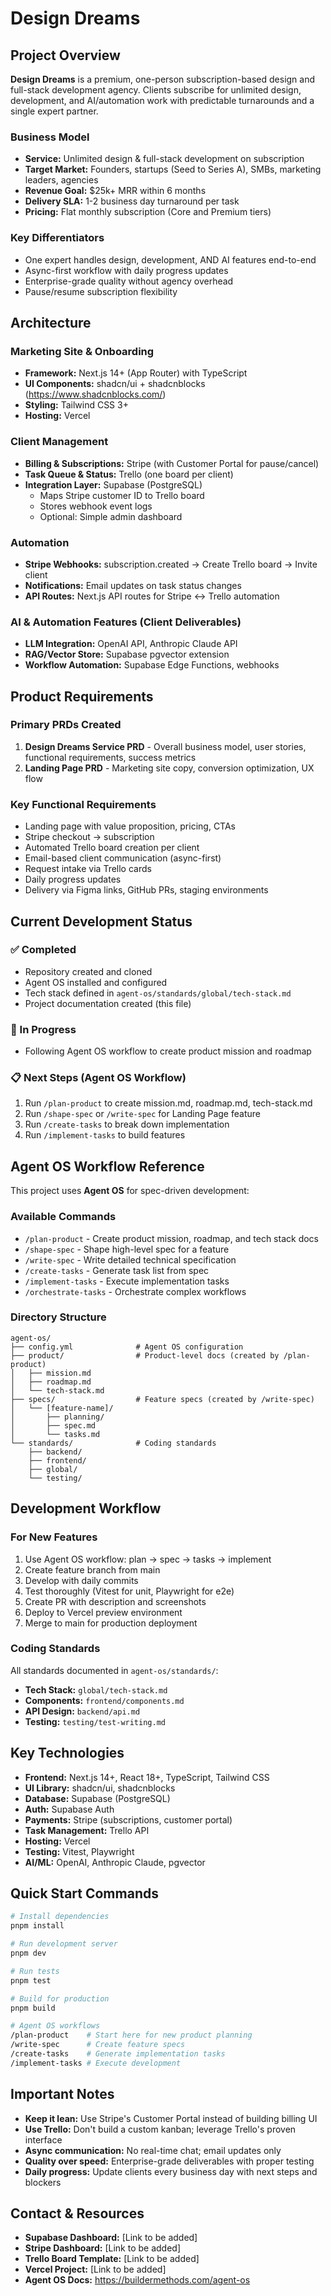 # Design Dreams

## Project Overview

**Design Dreams** is a premium, one-person subscription-based design and full-stack development agency. Clients subscribe for unlimited design, development, and AI/automation work with predictable turnarounds and a single expert partner.

### Business Model
- **Service:** Unlimited design & full-stack development on subscription
- **Target Market:** Founders, startups (Seed to Series A), SMBs, marketing leaders, agencies
- **Revenue Goal:** $25k+ MRR within 6 months
- **Delivery SLA:** 1-2 business day turnaround per task
- **Pricing:** Flat monthly subscription (Core and Premium tiers)

### Key Differentiators
- One expert handles design, development, AND AI features end-to-end
- Async-first workflow with daily progress updates
- Enterprise-grade quality without agency overhead
- Pause/resume subscription flexibility

## Architecture

### Marketing Site & Onboarding
- **Framework:** Next.js 14+ (App Router) with TypeScript
- **UI Components:** shadcn/ui + shadcnblocks (https://www.shadcnblocks.com/)
- **Styling:** Tailwind CSS 3+
- **Hosting:** Vercel

### Client Management
- **Billing & Subscriptions:** Stripe (with Customer Portal for pause/cancel)
- **Task Queue & Status:** Trello (one board per client)
- **Integration Layer:** Supabase (PostgreSQL)
  - Maps Stripe customer ID to Trello board
  - Stores webhook event logs
  - Optional: Simple admin dashboard

### Automation
- **Stripe Webhooks:** subscription.created → Create Trello board → Invite client
- **Notifications:** Email updates on task status changes
- **API Routes:** Next.js API routes for Stripe ↔ Trello automation

### AI & Automation Features (Client Deliverables)
- **LLM Integration:** OpenAI API, Anthropic Claude API
- **RAG/Vector Store:** Supabase pgvector extension
- **Workflow Automation:** Supabase Edge Functions, webhooks

## Product Requirements

### Primary PRDs Created
1. **Design Dreams Service PRD** - Overall business model, user stories, functional requirements, success metrics
2. **Landing Page PRD** - Marketing site copy, conversion optimization, UX flow

### Key Functional Requirements
- Landing page with value proposition, pricing, CTAs
- Stripe checkout → subscription
- Automated Trello board creation per client
- Email-based client communication (async-first)
- Request intake via Trello cards
- Daily progress updates
- Delivery via Figma links, GitHub PRs, staging environments

## Current Development Status

### ✅ Completed
- Repository created and cloned
- Agent OS installed and configured
- Tech stack defined in `agent-os/standards/global/tech-stack.md`
- Project documentation created (this file)

### 🚧 In Progress
- Following Agent OS workflow to create product mission and roadmap

### 📋 Next Steps (Agent OS Workflow)
1. Run `/plan-product` to create mission.md, roadmap.md, tech-stack.md
2. Run `/shape-spec` or `/write-spec` for Landing Page feature
3. Run `/create-tasks` to break down implementation
4. Run `/implement-tasks` to build features

## Agent OS Workflow Reference

This project uses **Agent OS** for spec-driven development:

### Available Commands
- `/plan-product` - Create product mission, roadmap, and tech stack docs
- `/shape-spec` - Shape high-level spec for a feature
- `/write-spec` - Write detailed technical specification
- `/create-tasks` - Generate task list from spec
- `/implement-tasks` - Execute implementation tasks
- `/orchestrate-tasks` - Orchestrate complex workflows

### Directory Structure
```
agent-os/
├── config.yml              # Agent OS configuration
├── product/                # Product-level docs (created by /plan-product)
│   ├── mission.md
│   ├── roadmap.md
│   └── tech-stack.md
├── specs/                  # Feature specs (created by /write-spec)
│   └── [feature-name]/
│       ├── planning/
│       ├── spec.md
│       └── tasks.md
└── standards/              # Coding standards
    ├── backend/
    ├── frontend/
    ├── global/
    └── testing/
```

## Development Workflow

### For New Features
1. Use Agent OS workflow: plan → spec → tasks → implement
2. Create feature branch from main
3. Develop with daily commits
4. Test thoroughly (Vitest for unit, Playwright for e2e)
5. Create PR with description and screenshots
6. Deploy to Vercel preview environment
7. Merge to main for production deployment

### Coding Standards
All standards documented in `agent-os/standards/`:
- **Tech Stack:** `global/tech-stack.md`
- **Components:** `frontend/components.md`
- **API Design:** `backend/api.md`
- **Testing:** `testing/test-writing.md`

## Key Technologies

- **Frontend:** Next.js 14+, React 18+, TypeScript, Tailwind CSS
- **UI Library:** shadcn/ui, shadcnblocks
- **Database:** Supabase (PostgreSQL)
- **Auth:** Supabase Auth
- **Payments:** Stripe (subscriptions, customer portal)
- **Task Management:** Trello API
- **Hosting:** Vercel
- **Testing:** Vitest, Playwright
- **AI/ML:** OpenAI, Anthropic Claude, pgvector

## Quick Start Commands

```bash
# Install dependencies
pnpm install

# Run development server
pnpm dev

# Run tests
pnpm test

# Build for production
pnpm build

# Agent OS workflows
/plan-product    # Start here for new product planning
/write-spec      # Create feature specs
/create-tasks    # Generate implementation tasks
/implement-tasks # Execute development
```

## Important Notes

- **Keep it lean:** Use Stripe's Customer Portal instead of building billing UI
- **Use Trello:** Don't build a custom kanban; leverage Trello's proven interface
- **Async communication:** No real-time chat; email updates only
- **Quality over speed:** Enterprise-grade deliverables with proper testing
- **Daily progress:** Update clients every business day with next steps and blockers

## Contact & Resources

- **Supabase Dashboard:** [Link to be added]
- **Stripe Dashboard:** [Link to be added]
- **Trello Board Template:** [Link to be added]
- **Vercel Project:** [Link to be added]
- **Agent OS Docs:** https://buildermethods.com/agent-os
